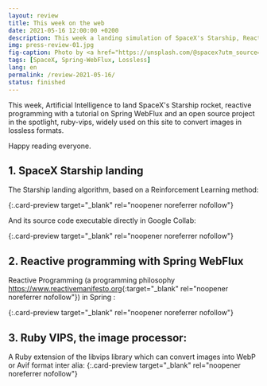 ```yaml
---
layout: review
title: This week on the web
date: 2021-05-16 12:00:00 +0200
description: This week a landing simulation of SpaceX's Starship, Reactive Programming and the open source ruby-vips project
img: press-review-01.jpg
fig-caption: Photo by <a href="https://unsplash.com/@spacex?utm_source=unsplash&utm_medium=referral&utm_content=creditCopyText">SpaceX</a> on <a href="https://unsplash.com/s/photos/spacex?utm_source=unsplash&utm_medium=referral&utm_content=creditCopyText">Unsplash</a>
tags: [SpaceX, Spring-WebFlux, Lossless]
lang: en
permalink: /review-2021-05-16/
status: finished
---
```


This week, Artificial Intelligence to land SpaceX's Starship rocket, reactive programming with a tutorial on Spring WebFlux and an open source project in the spotlight, ruby-vips, widely used on this site to convert images in lossless formats.

Happy reading everyone.

## 1. SpaceX Starship landing

The Starship landing algorithm, based on a Reinforcement Learning method:

[](https://thomas-godden.medium.com/how-spacex-lands-starship-sort-of-ee96cdde650b){:.card-preview target="_blank" rel="noopener noreferrer nofollow"}

And its source code executable directly in Google Collab:

[](https://colab.research.google.com/drive/18MVtu4reVJLBE1RXByQEmu0O9aLXlMHz?usp=sharing){:.card-preview target="_blank" rel="noopener noreferrer nofollow"}

## 2. Reactive programming with Spring WebFlux

Reactive Programming (a programming philosophy <https://www.reactivemanifesto.org>{:target="_blank" rel="noopener noreferrer nofollow"}) in Spring :

[](https://medium.com/@rashmishehana_48965/going-reactive-with-spring-webflux-40128f3d5bad){:.card-preview target="_blank" rel="noopener noreferrer nofollow"}

## 3. Ruby VIPS, the image processor:

A Ruby extension of the libvips library which can convert images into WebP or Avif format inter alia:
[](https://github.com/libvips/ruby-vips){:.card-preview target="_blank" rel="noopener noreferrer nofollow"}

